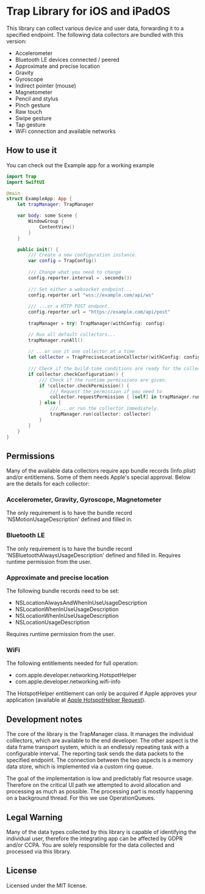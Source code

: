# Trap Library for iOS and iPadOS
This library can collect various device and user data, forwarding it to a specified endpoint. The following data collectors are bundled with this version:
* Accelerometer
* Bluetooth LE devices connected / peered 
* Approximate and precise location
* Gravity
* Gyroscope
* Indirect pointer (mouse)
* Magnetometer
* Pencil and stylus
* Pinch gesture
* Raw touch
* Swipe gesture
* Tap gesture
* WiFi connection and available networks

## How to use it
You can check out the Example app for a working example 
```swift
import Trap
import SwiftUI

@main
struct ExampleApp: App {
    let trapManager: TrapManager

    var body: some Scene {
        WindowGroup {
            ContentView()
        }
    }

    public init() {
        /// Create a new configuration instance.
        var config = TrapConfig()
        
        /// Change what you need to change
        config.reporter.interval = .seconds(3)
        
        /// Set either a websocket endpoint...
        config.reporter.url "wss://example.com/api/ws"
        
        /// ...or a HTTP POST endpont.
        config.reporter.url = "https://example.com/api/post"
        
        trapManager = try! TrapManager(withConfig: config)

        // Run all default collectors...
        trapManager.runAll()
        
        // ...or use it one collector at a time
        let collector = TrapPreciseLocationCollector(withConfig: config)
        
        /// Check if the build-time conditions are ready for the collector
        if collector.checkConfiguration() {
            /// Check if the runtime permissions are given.
            if !collector.checkPermission() {
                /// Request the permission if you need to
                collector.requestPermission { [self] in trapManager.run(collector: collector) }
            } else {
                /// ...or run the collector immediately.
                trapManager.run(collector: collector)
            }
        }
    }
}
```

## Permissions
Many of the available data collectors require app bundle records (Info.plist) and/or entitlemens. Some of them needs Apple's special approval. Below are the details for each collector:

### Accelerometer, Gravity, Gyroscope, Magnetometer
The only requirement is to have the bundle record 'NSMotionUsageDescription' defined and filled in.

### Bluetooth LE
The only requirement is to have the bundle record 'NSBluetoothAlwaysUsageDescription' defined and filled in. Requires runtime permission from the user.

### Approximate and precise location
The following bundle records need to be set:
* NSLocationAlwaysAndWhenInUseUsageDescription
* NSLocationWhenInUseUsageDescription
* NSLocationWhenInUseUsageDescription
* NSLocationUsageDescription

Requires runtime permission from the user.

### WiFi
The following entitlements needed for full operation:
* com.apple.developer.networking.HotspotHelper
* com.apple.developer.networking.wifi-info 

The HotspotHelper entitlement can only be acquired if Apple approves your application (available at [Apple HotspotHelper Request](https://developer.apple.com/contact/request/hotspot-helper/)).

## Development notes
The core of the library is the TrapManager class. It manages the individual colllectors, which are available to the end developer. The other aspect is the data frame transport system, which is an endlessly repeating task with a configurable interval. The reporting task sends the data packets to the specified endpoint. The connection between the two aspects is a memory data store, which is implemented via a custom ring queue.

The goal of the implementation is low and predictably flat resource usage. Therefore on the critical UI path we attempted to avoid allocation and processing as much as possible. The processing part is mostly happening on a background thread. For this we use OperationQueues.

## Legal Warning
Many of the data types collected by this library is capable of identifying the individual user, therefore the integrating app can be affected by GDPR and/or CCPA. You are solely responsible for the data collected and processed via this library.

## License
Licensed under the MIT license.
